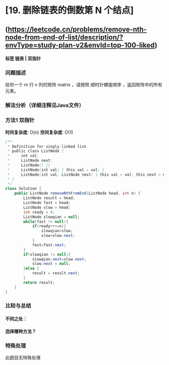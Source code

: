 # [19. 删除链表的倒数第 N 个结点] 
## (https://leetcode.cn/problems/remove-nth-node-from-end-of-list/description/?envType=study-plan-v2&envId=top-100-liked)

#### **标签** 链表 | 双指针



### 问题描述
给你一个 m 行 n 列的矩阵 matrix ，请按照 顺时针螺旋顺序 ，返回矩阵中的所有元素。

### 解法分析（详细注释见Java文件）
### 方法1 双指针


**时间复杂度**: O(n)
**空间复杂度**: O(1)
```java
/**
 * Definition for singly-linked list.
 * public class ListNode {
 *     int val;
 *     ListNode next;
 *     ListNode() {}
 *     ListNode(int val) { this.val = val; }
 *     ListNode(int val, ListNode next) { this.val = val; this.next = next; }
 * }
 */
class Solution {
    public ListNode removeNthFromEnd(ListNode head, int n) {
        ListNode result = head;
        ListNode fast = head;
        ListNode slow = head;
        int ready = 0;
        ListNode slowqian = null;
        while(fast != null){
            if(ready++>=n){
                slowqian=slow;
                slow=slow.next;
            }
            fast=fast.next;
        }
        if(slowqian != null){
            slowqian.next=slow.next;
            slow.next = null;
        }else {
            result = result.next;
        }
        return result;
    }
}
```

### 比较与总结
#### 不同之处：

#### 选择哪种方法？


### 特殊处理
此题目无特殊处理
